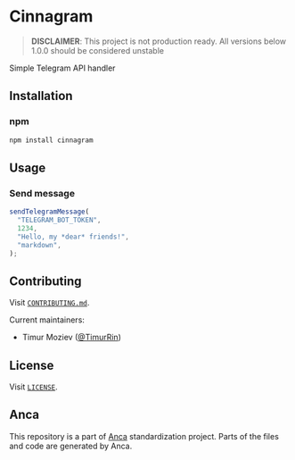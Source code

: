 # Cinnagram

> **DISCLAIMER**: This project is not production ready. All versions below 1.0.0 should be considered unstable

Simple Telegram API handler

## Installation

### npm

```bash
npm install cinnagram
```

## Usage

### Send message

```javascript
sendTelegramMessage(
  "TELEGRAM_BOT_TOKEN",
  1234,
  "Hello, my *dear* friends!",
  "markdown",
);
```

## Contributing

Visit [`CONTRIBUTING.md`](CONTRIBUTING.md).

Current maintainers:

- Timur Moziev ([@TimurRin](https://github.com/TimurRin))

## License

Visit [`LICENSE`](LICENSE).

## Anca

This repository is a part of [Anca](https://github.com/cinnabar-forge/anca) standardization project. Parts of the files and code are generated by Anca.
